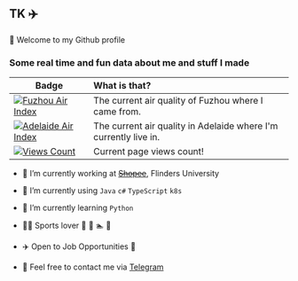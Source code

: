 ## TK ✈️

🔭 Welcome to my Github profile

<!--
**tkaabbc/tkaabbc** is a ✨ _special_ ✨ repository because its `README.md` (this file) appears on your GitHub profile.

Here are some ideas to get you started:

- 🔭 I’m currently working on ...
- 🌱 I’m currently learning ...
- 👯 I’m looking to collaborate on ...
- 🤔 I’m looking for help with ...
- 💬 Ask me about ...
- 📫 How to reach me: ...
- 😄 Pronouns: ...
- ⚡ Fun fact: ...
-->

### Some real time and fun data about me and stuff I made

| Badge                                                                                                              | What is that?                                                    |
| ------------------------------------------------------------------------------------------------------------------ | :--------------------------------------------------------------- |
| [![Fuzhou Air Index](http://wangtk.com/badge/aqi/fuzhou)](http://wangtk.com/badge/aqi/fuzhou)                      | The current air quality of Fuzhou where I came from.             |
| [![Adelaide Air Index](http://wangtk.com/badge/aqi/adelaide)](http://wangtk.com/badge/aqi/adelaide)                | The current air quality in Adelaide where I'm currently live in. |
| [![Views Count](http://wangtk.com/badge/stats/my_github_profile)](http://wangtk.com/badge/stats/my_github_profile) | Current page views count!                                        |

- 🔭 I’m currently working at <del>[Shopee](https://shopee.com/)</del>, Flinders University

- 🌱 I’m currently using `Java` `c#` `TypeScript` `k8s`

- 👯 I’m currently learning `Python`

- 🏄‍♂️ Sports lover 🥏 🏀 🏊 🏃

- ✈️ Open to Job Opportunities 🍻

- 👀 Feel free to contact me via [Telegram](https://t.me/wangtk)

